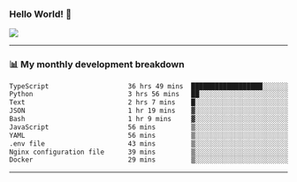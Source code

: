 ### Hello World! 👋

<a>
  <img align="center" src="https://github-readme-stats.vercel.app/api?username=megatunger&count_private=true&include_all_commits=true&bg_color=30,56CCF2,2F80ED&title_color=fff&text_color=fff" />
</a>

------
### 📊 My monthly development breakdown

<!--START_SECTION:waka-->

```txt
TypeScript                    36 hrs 49 mins  ██████████████████░░░░░░░   71.41 %
Python                        3 hrs 56 mins   ██░░░░░░░░░░░░░░░░░░░░░░░   07.64 %
Text                          2 hrs 7 mins    █░░░░░░░░░░░░░░░░░░░░░░░░   04.12 %
JSON                          1 hr 19 mins    ▓░░░░░░░░░░░░░░░░░░░░░░░░   02.58 %
Bash                          1 hr 9 mins     ▓░░░░░░░░░░░░░░░░░░░░░░░░   02.25 %
JavaScript                    56 mins         ▒░░░░░░░░░░░░░░░░░░░░░░░░   01.82 %
YAML                          56 mins         ▒░░░░░░░░░░░░░░░░░░░░░░░░   01.82 %
.env file                     43 mins         ▒░░░░░░░░░░░░░░░░░░░░░░░░   01.39 %
Nginx configuration file      39 mins         ▒░░░░░░░░░░░░░░░░░░░░░░░░   01.26 %
Docker                        29 mins         ▒░░░░░░░░░░░░░░░░░░░░░░░░   00.95 %
```

<!--END_SECTION:waka-->

------
